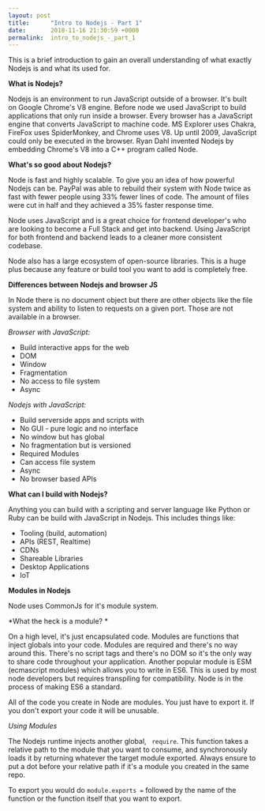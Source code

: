```yaml
---
layout: post
title:      "Intro to Nodejs - Part 1"
date:       2018-11-16 21:30:59 +0000
permalink:  intro_to_nodejs_-_part_1
---
```



This is a brief introduction to gain an overall understanding of what exactly Nodejs is and what its used for.

**What is Nodejs?**

Nodejs is an environment to run JavaScript outside of a browser. It's built on Google Chrome's V8 engine. Before node we used JavaScript to build applications that only run inside a browser. Every browser has a JavaScript engine that converts JavaScript to machine code. MS Explorer uses Chakra, FireFox uses SpiderMonkey, and Chrome uses V8. Up until 2009, JavaScript could only be executed in the browser. Ryan Dahl invented Nodejs by embedding Chrome's V8 into a C++ program called Node. 

**What's so good about Nodejs?**

Node is fast and highly scalable. To give you an idea of how powerful Nodejs can be. PayPal was able to rebuild their system with Node twice as fast with fewer people using 33% fewer lines of code. The amount of files were cut in half and they achieved a 35% faster response time. 

Node uses JavaScript and is a great choice for frontend developer's who are looking to become a Full Stack and get into backend. Using JavaScript for both frontend and backend leads to a cleaner more consistent codebase.

Node also has a large ecosystem of open-source libraries. This is a huge plus because any feature or build tool you want to add is completely free.

**Differences between Nodejs and browser JS**

In Node there is no document object but there are other objects like the file system and ability to listen to requests on a given port. Those are not available in a browser. 

*Browser with JavaScript:*

* Build interactive apps for the web
* DOM
* Window
* Fragmentation
* No access to file system
* Async

*Nodejs with JavaScript:*

* Build serverside apps and scripts with 
* No GUI - pure logic and no interface
* No window but has global
* No fragmentation but is versioned
* Required Modules
* Can access file system
* Async
* No browser based APIs

**What can I build with Nodejs?**

Anything you can build with a scripting and server language like Python or Ruby can be build with JavaScript in Nodejs.
This includes things like: 
* Tooling (build, automation)
* APIs (REST, Realtime)
* CDNs
* Shareable Libraries
* Desktop Applications
* IoT

**Modules in Nodejs**

Node uses CommonJs for it's module system. 

*What the heck is a module? *

On a high level, it's just encapsulated code. Modules are functions that inject globals into your code.  Modules are required and there's no way around this. There's no script tags and there's no DOM so it's the only way to share code throughout your application. Another popular module is ESM (ecmascript modules) which allows you to write in ES6. This is used by most node developers but requires transpiling for compatibility. Node is in the process of making ES6 a standard.

All of the code you create in Node are modules. You just have to export it. If you don't export your code it will be unusable. 

*Using Modules*

The Nodejs runtime injects another global, ` require`. This function takes a relative path to the module that you want to consume, and synchronously loads it by returning whatever the target module exported. Always ensure to put a dot before your relative path if it's a module you created in the same repo. 

To export you would do `module.exports =` followed by the name of the function or the function itself that you want to export. 



